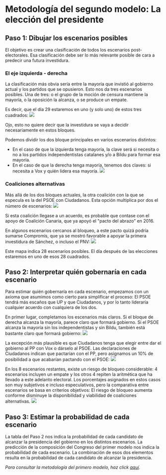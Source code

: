 # Metodología del segundo modelo: La elección del presidente

## Paso 1: Dibujar los escenarios posibles

El objetivo es crear una clasificación de todos los escenarios post-electorales. Esa clasificación debe ser lo más relevante posible de cara a predecir una futura investidura.

### El eje izquierda - derecha
La clasificación más obvia sería entre la mayoría que invistió al gobierno actual y los partidos que se opusieron. Esto nos da tres escenarios posibles. Una de tres: o el grupo de la moción de censura mantiene la mayoría, o la oposición la alcanza, o se produce un empate.

Es decir, que el día 29 estaremos en uno (y solo uno) de estos tres cuadrados:
![](images/04.2019_general_election_forecast/methodology/image_1.png)

Ojo, esto no quiere decir que la investidura se vaya a decidir necesariamente en estos bloques.

Podemos dividir los dos bloque principales en varios escenarios distintos:
* En el caso de que la izquierda tenga mayoría, la clave será si necesita o no a los partidos independentistas catalanes y/o a Bildu para formar esa mayoría.
* En el caso de que la derecha tenga mayoría, tenemos dos claves: si necesita a Vox  y quién lidera esa mayoría.
![](images/04.2019_general_election_forecast/methodology/image_2.png)

### Coaliciones alternativas
Más allá de los dos bloques actuales, la otra coalición con la que se especula es la del PSOE con Ciudadanos. Esta opción multiplica por dos el número de escenarios:
![](images/04.2019_general_election_forecast/methodology/image_3.png)

Si esta coalición llegase a un acuerdo, es probable que contase con el apoyo de Coalición Canaria, que ya apoyó el "pacto del abrazo" en 2016.

En algunos escenarios cercanos al bloqueo, a este pacto quizá podría sumarse Compromís, que ya se mostró favorable a apoyar la primera investidura de Sánchez, o incluso el PNV:
![](images/04.2019_general_election_forecast/methodology/image_4.png)

Este mapa indica 28 escenarios posibles. El día después de las elecciones estaremos en uno de esos 28 cuadrados.

## Paso 2: Interpretar quién gobernaría en cada escenario

Para estimar quién gobernaría en cada escenario, empezamos con un axioma que asumimos como cierto para simplificar el proceso: El PSOE tendrá más escaños que UP y que Ciudadanos, y por lo tanto lideraría cualquier acuerdo con cualquiera de los dos.

En primer lugar, completamos los escenarios más claros. Si el bloque de derecha alcanza la mayoría, parece claro que formará gobierno. Si el PSOE alcanza la mayoría sin los independentistas y sin Bildu, también está bastante claro que formará gobierno:
![](images/04.2019_general_election_forecast/methodology/image_5.png)

La excepción más plausible es que Ciudadanos tenga que elegir entre dar el gobierno al PP con Vox o dárselo al PSOE. Las declaraciones de Ciudadanos indican que pactarían con el PP, pero asignamos un 10% de posibilidad a que acabarían pactando con el PSOE:
![](images/04.2019_general_election_forecast/methodology/image_6.png)

En los 8 escenarios restantes, existe un riesgo de bloqueo considerable: 4 escenarios incluyen un empate y los otros 4 repiten la aritmética que ha llevado a este adelanto electoral. Los porcentajes asignados en estos casos son muy subjetivos e incluso especulativos, pero la comparativa entre escenarios se basa en criterios objetivos: El riesgo de bloqueo aumenta conforme disminuye la disponibilidad y viabilidad de coaliciones alternativas.
![](images/04.2019_general_election_forecast/methodology/image_7.png)

## Paso 3: Estimar la probabilidad de cada escenario

La tabla del Paso 2 nos indica la probabilidad de cada candidato de alcanzar la presidencia del gobierno en los distintos escenarios. La predicción de la composición del Congreso del primer modelo nos indica la probabilidad de cada escenario. La combinación de esos dos elementos resulta en la probabilidad de cada candidato de alcanzar la presidencia.

*Para consultar la metodología del primero modelo, haz click [aquí](https://www.inakiarbeloa.com/metodologia-del-primer-modelo-la-composicion-del-congreso).*